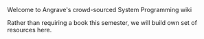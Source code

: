 Welcome to Angrave's crowd-sourced System Programming wiki

Rather than requiring a book this semester, we will build own set of resources here.
